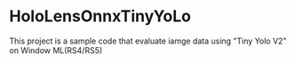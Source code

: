# HoloLensOnnxTinyYoLo
This project is a sample code that evaluate iamge data using "Tiny Yolo V2" on Window ML(RS4/RS5)
